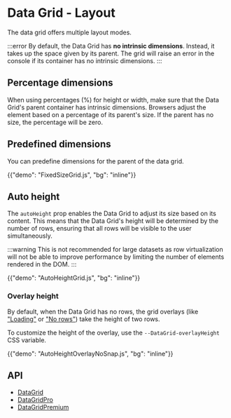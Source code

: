 # Data Grid - Layout

<p class="description">The data grid offers multiple layout modes.</p>

:::error
By default, the Data Grid has **no intrinsic dimensions**.
Instead, it takes up the space given by its parent.
The grid will raise an error in the console if its container has no intrinsic dimensions.
:::

## Percentage dimensions

When using percentages (%) for height or width, make sure that the Data Grid's parent container has intrinsic dimensions.
Browsers adjust the element based on a percentage of its parent's size.
If the parent has no size, the percentage will be zero.

## Predefined dimensions

You can predefine dimensions for the parent of the data grid.

{{"demo": "FixedSizeGrid.js", "bg": "inline"}}

## Auto height

The `autoHeight` prop enables the Data Grid to adjust its size based on its content.
This means that the Data Grid's height will be determined by the number of rows, ensuring that all rows will be visible to the user simultaneously.

:::warning
This is not recommended for large datasets as row virtualization will not be able to improve performance by limiting the number of elements rendered in the DOM.
:::

{{"demo": "AutoHeightGrid.js", "bg": "inline"}}

### Overlay height

By default, when the Data Grid has no rows, the grid overlays (like ["Loading"](/x/react-data-grid/components/#loading-overlay) or ["No rows"](/x/react-data-grid/components/#no-rows-overlay)) take the height of two rows.

To customize the height of the overlay, use the `--DataGrid-overlayHeight` CSS variable.

{{"demo": "AutoHeightOverlayNoSnap.js", "bg": "inline"}}

## API

- [DataGrid](/x/api/data-grid/data-grid/)
- [DataGridPro](/x/api/data-grid/data-grid-pro/)
- [DataGridPremium](/x/api/data-grid/data-grid-premium/)
